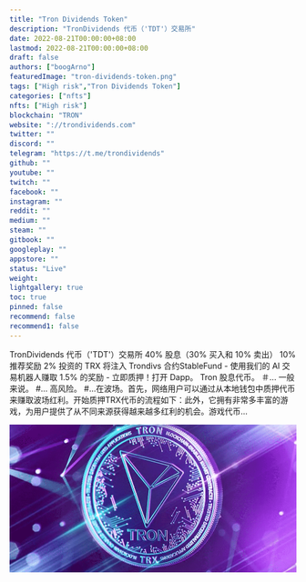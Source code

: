 ```yaml
---
title: "Tron Dividends Token"
description: "TronDividends 代币（'TDT'）交易所"
date: 2022-08-21T00:00:00+08:00
lastmod: 2022-08-21T00:00:00+08:00
draft: false
authors: ["boogArno"]
featuredImage: "tron-dividends-token.png"
tags: ["High risk","Tron Dividends Token"]
categories: ["nfts"]
nfts: ["High risk"]
blockchain: "TRON"
website: "://trondividends.com"
twitter: ""
discord: ""
telegram: "https://t.me/trondividends"
github: ""
youtube: ""
twitch: ""
facebook: ""
instagram: ""
reddit: ""
medium: ""
steam: ""
gitbook: ""
googleplay: ""
appstore: ""
status: "Live"
weight: 
lightgallery: true
toc: true
pinned: false
recommend: false
recommend1: false
---
```

TronDividends 代币（'TDT'）交易所
40% 股息（30% 买入和 10% 卖出）
10% 推荐奖励
2% 投资的 TRX 将注入 Trondivs 合约StableFund - 使用我们的 AI 交易机器人赚取 1.5% 的奖励 - 立即质押！打开 Dapp。 Tron 股息代币。 ＃... 一般来说。 #... 高风险。 #...在波场。首先，网络用户可以通过从本地钱包中质押代币来赚取波场红利。开始质押TRX代币的流程如下：此外，它拥有非常多丰富的游戏，为用户提供了从不同来源获得越来越多红利的机会。游戏代币...

![Coin-Price-Prediction-for-Tron-TRX-Crypto-3](Coin-Price-Prediction-for-Tron-TRX-Crypto-3.png)